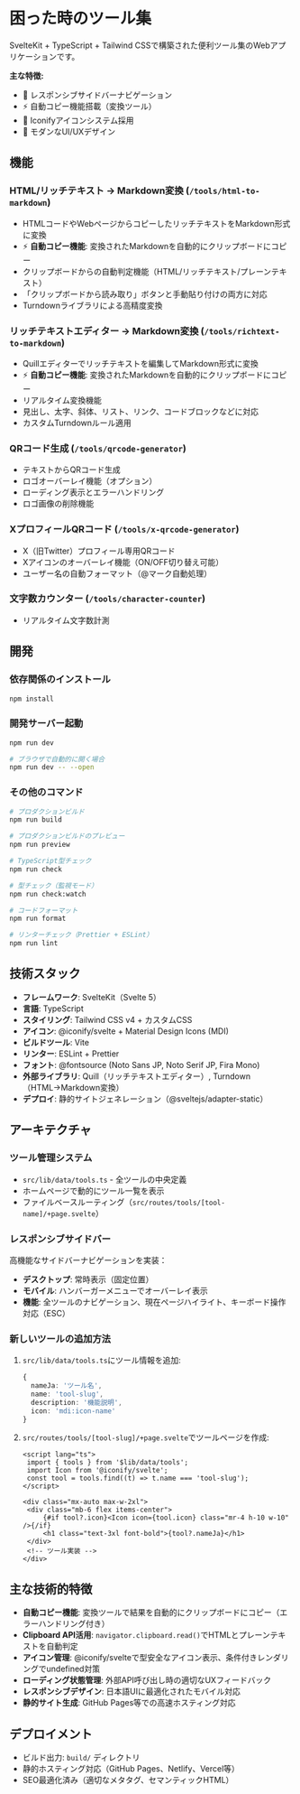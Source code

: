 # 困った時のツール集

SvelteKit + TypeScript + Tailwind CSSで構築された便利ツール集のWebアプリケーションです。

**主な特徴:**

- 📱 レスポンシブサイドバーナビゲーション
- ⚡ 自動コピー機能搭載（変換ツール）
- 🎨 Iconifyアイコンシステム採用
- 🌟 モダンなUI/UXデザイン

## 機能

### HTML/リッチテキスト → Markdown変換 (`/tools/html-to-markdown`)

- HTMLコードやWebページからコピーしたリッチテキストをMarkdown形式に変換
- ⚡ **自動コピー機能**: 変換されたMarkdownを自動的にクリップボードにコピー
- クリップボードからの自動判定機能（HTML/リッチテキスト/プレーンテキスト）
- 「クリップボードから読み取り」ボタンと手動貼り付けの両方に対応
- Turndownライブラリによる高精度変換

### リッチテキストエディター → Markdown変換 (`/tools/richtext-to-markdown`)

- Quillエディターでリッチテキストを編集してMarkdown形式に変換
- ⚡ **自動コピー機能**: 変換されたMarkdownを自動的にクリップボードにコピー
- リアルタイム変換機能
- 見出し、太字、斜体、リスト、リンク、コードブロックなどに対応
- カスタムTurndownルール適用

### QRコード生成 (`/tools/qrcode-generator`)

- テキストからQRコード生成
- ロゴオーバーレイ機能（オプション）
- ローディング表示とエラーハンドリング
- ロゴ画像の削除機能

### XプロフィールQRコード (`/tools/x-qrcode-generator`)

- X（旧Twitter）プロフィール専用QRコード
- Xアイコンのオーバーレイ機能（ON/OFF切り替え可能）
- ユーザー名の自動フォーマット（@マーク自動処理）

### 文字数カウンター (`/tools/character-counter`)

- リアルタイム文字数計測

## 開発

### 依存関係のインストール

```bash
npm install
```

### 開発サーバー起動

```bash
npm run dev

# ブラウザで自動的に開く場合
npm run dev -- --open
```

### その他のコマンド

```bash
# プロダクションビルド
npm run build

# プロダクションビルドのプレビュー
npm run preview

# TypeScript型チェック
npm run check

# 型チェック（監視モード）
npm run check:watch

# コードフォーマット
npm run format

# リンターチェック（Prettier + ESLint）
npm run lint
```

## 技術スタック

- **フレームワーク**: SvelteKit（Svelte 5）
- **言語**: TypeScript
- **スタイリング**: Tailwind CSS v4 + カスタムCSS
- **アイコン**: @iconify/svelte + Material Design Icons (MDI)
- **ビルドツール**: Vite
- **リンター**: ESLint + Prettier
- **フォント**: @fontsource (Noto Sans JP, Noto Serif JP, Fira Mono)
- **外部ライブラリ**: Quill（リッチテキストエディター）, Turndown（HTML→Markdown変換）
- **デプロイ**: 静的サイトジェネレーション（@sveltejs/adapter-static）

## アーキテクチャ

### ツール管理システム

- `src/lib/data/tools.ts` - 全ツールの中央定義
- ホームページで動的にツール一覧を表示
- ファイルベースルーティング（`src/routes/tools/[tool-name]/+page.svelte`）

### レスポンシブサイドバー

高機能なサイドバーナビゲーションを実装：

- **デスクトップ**: 常時表示（固定位置）
- **モバイル**: ハンバーガーメニューでオーバーレイ表示
- **機能**: 全ツールのナビゲーション、現在ページハイライト、キーボード操作対応（ESC）

### 新しいツールの追加方法

1. `src/lib/data/tools.ts`にツール情報を追加:

   ```typescript
   {
     nameJa: 'ツール名',
     name: 'tool-slug',
     description: '機能説明',
     icon: 'mdi:icon-name'
   }
   ```

2. `src/routes/tools/[tool-slug]/+page.svelte`でツールページを作成:

   ```svelte
   <script lang="ts">
   	import { tools } from '$lib/data/tools';
   	import Icon from '@iconify/svelte';
   	const tool = tools.find((t) => t.name === 'tool-slug');
   </script>

   <div class="mx-auto max-w-2xl">
   	<div class="mb-6 flex items-center">
   		{#if tool?.icon}<Icon icon={tool.icon} class="mr-4 h-10 w-10" />{/if}
   		<h1 class="text-3xl font-bold">{tool?.nameJa}</h1>
   	</div>
   	<!-- ツール実装 -->
   </div>
   ```

## 主な技術的特徴

- **自動コピー機能**: 変換ツールで結果を自動的にクリップボードにコピー（エラーハンドリング付き）
- **Clipboard API活用**: `navigator.clipboard.read()`でHTMLとプレーンテキストを自動判定
- **アイコン管理**: @iconify/svelteで型安全なアイコン表示、条件付きレンダリングでundefined対策
- **ローディング状態管理**: 外部API呼び出し時の適切なUXフィードバック
- **レスポンシブデザイン**: 日本語UIに最適化されたモバイル対応
- **静的サイト生成**: GitHub Pages等での高速ホスティング対応

## デプロイメント

- ビルド出力: `build/` ディレクトリ
- 静的ホスティング対応（GitHub Pages、Netlify、Vercel等）
- SEO最適化済み（適切なメタタグ、セマンティックHTML）
